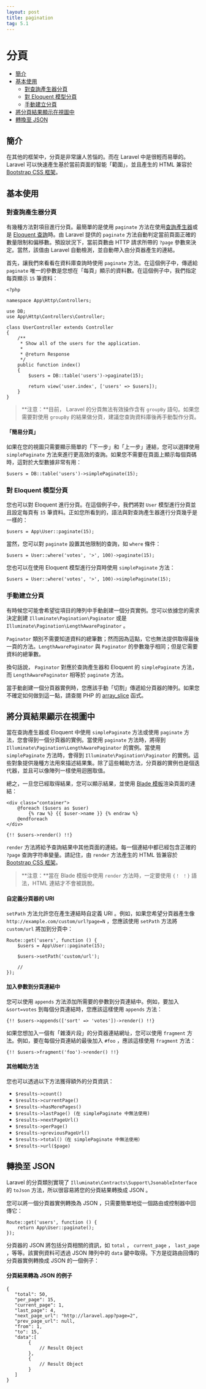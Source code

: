```yaml
---
layout: post
title: pagination
tag: 5.1
---
```

# 分頁

- [簡介](#introduction)
- [基本使用](#basic-usage)
    - [對查詢產生器分頁](#paginating-query-builder-results)
    - [對 Eloquent 模型分頁](#paginating-eloquent-results)
    - [手動建立分頁](#manually-creating-a-paginator)
- [將分頁結果顯示在視圖中](#displaying-results-in-a-view)
- [轉換至 JSON](#converting-results-to-json)

<a name="introduction"></a>
## 簡介

在其他的框架中，分頁是非常讓人苦惱的。而在 Laravel 中是很輕而易舉的。 Laravel 可以快速產生基於當前頁面的智能「範圍」，並且產生的 HTML 兼容於 [Bootstrap CSS 框架](http://getbootstrap.com/)。

<a name="basic-usage"></a>
## 基本使用

<a name="paginating-query-builder-results"></a>
### 對查詢產生器分頁

有幾種方法對項目進行分頁。最簡單的是使用 `paginate` 方法在使用[查詢產生器](/laravel_tw/docs/5.1/queries)或是 [Eloquent 查詢](/laravel_tw/docs/5.1/eloquent)時。由 Laravel 提供的 `paginate` 方法自動判定當前頁面正確的數量限制和偏移數。預設狀況下，當前頁數由 HTTP 請求所帶的 `?page` 參數來決定。當然，該值由 Laravel 自動檢測，並自動帶入由分頁器產生的連結。

首先，讓我們來看看在資料庫查詢時使用 `paginate` 方法。在這個例子中，傳遞給 `paginate` 唯一的參數是您想在「每頁」顯示的資料數。在這個例子中，我們指定每頁顯示 `15` 筆資料：

    <?php

    namespace App\Http\Controllers;

    use DB;
    use App\Http\Controllers\Controller;

    class UserController extends Controller
    {
        /**
         * Show all of the users for the application.
         *
         * @return Response
         */
        public function index()
        {
            $users = DB::table('users')->paginate(15);

            return view('user.index', ['users' => $users]);
        }
    }

> **注意：**目前， Laravel 的分頁無法有效操作含有 `groupBy` 語句。如果您需要對使用 `groupBy` 的結果做分頁，建議您查詢資料庫後再手動製作分頁。

#### 「簡易分頁」

如果在您的視圖只需要顯示簡單的「下一步」和「上一步」連結，您可以選擇使用 `simplePaginate` 方法來進行更高效的查詢。如果您不需要在頁面上顯示每個頁碼時，這對於大型數據非常有用：

    $users = DB::table('users')->simplePaginate(15);

<a name="paginating-eloquent-results"></a>
### 對 Eloquent 模型分頁

您也可以對 Eloquent 進行分頁。在這個例子中，我們將對 `User` 模型進行分頁並且設定每頁有 `15` 筆資料。正如您所看到的，語法與對查詢產生器進行分頁幾乎是一樣的：

    $users = App\User::paginate(15);

當然，您可以對 `paginate` 設置其他限制的查詢，如 `where` 條件：

    $users = User::where('votes', '>', 100)->paginate(15);

您也可以在使用 Eloquent 模型進行分頁時使用 `simplePaginate` 方法：

    $users = User::where('votes', '>', 100)->simplePaginate(15);

<a name="manually-creating-a-paginator"></a>
### 手動建立分頁

有時候您可能會希望從項目的陣列中手動創建一個分頁實例。您可以依據您的需求決定創建 `Illuminate\Pagination\Paginator` 或是 `Illuminate\Pagination\LengthAwarePaginator` 。

`Paginator` 類別不需要知道資料的總筆數；然而因為這點，它也無法提供取得最後一頁的方法。`LengthAwarePaginator` 與 `Paginator` 的參數幾乎相同；但是它需要資料的總筆數。

換句話說， `Paginator` 對應於查詢產生器和 Eloquent 的 `simplePaginate` 方法，而 `LengthAwarePaginator` 相等於 `paginate` 方法。

當手動創建一個分頁器實例時，您應該手動「切割」傳遞給分頁器的陣列。如果您不確定如何做到這一點，請查閱 PHP 的 [array_slice](http://php.net/manual/en/function.array-slice.php) 函式。

<a name="displaying-results-in-a-view"></a>
## 將分頁結果顯示在視圖中

當在查詢產生器或 Eloquent 中使用 `simplePaginate` 方法或使用 `paginate` 方法，您會得到一個分頁器的實例。當使用 `paginate` 方法時，將得到 `Illuminate\Pagination\LengthAwarePaginator` 的實例。當使用 `simplePaginate` 方法時，會得到 `Illuminate\Pagination\Paginator` 的實例。這些對象提供幾種方法用來描述結果集。除了這些輔助方法，分頁器的實例也是個迭代器，並且可以像陣列一樣使用迴圈取值。

總之，一旦您已經取得結果，您可以顯示結果，並使用 [Blade 模板](/laravel_tw/docs/5.1/blade)渲染頁面的連結：

    <div class="container">
        @foreach ($users as $user)
            {% raw %} {{ $user->name }} {% endraw %}
        @endforeach
    </div>

    {!! $users->render() !!}

`render` 方法將給予查詢結果中其他頁面的連結。每一個連結中都已經包含正確的 `?page` 查詢字符串變量。請記住，由 `render` 方法產生的 HTML 皆兼容於 [Bootstrap CSS 框架](https://getbootstrap.com)。

> **注意：**當在 Blade 模版中使用 `render` 方法時，一定要使用 `{！ ！}` 語法，HTML 連結才不會被跳脫。

#### 自定義分頁器的 URI

`setPath` 方法允許您在產生連結時自定義 URI 。例如，如果您希望分頁器產生像 `http://example.com/custom/url?page=N` ，您應該使用 `setPath` 方法將 `custom/url` 將加到分頁中：

    Route::get('users', function () {
        $users = App\User::paginate(15);

        $users->setPath('custom/url');

        //
    });

#### 加入參數到分頁連結中

您可以使用 `appends` 方法添加所需要的參數到分頁連結中。例如，要加入 `&sort=votes` 到每個分頁連結時，您應該這樣使用 `appends` 方法：

    {!! $users->appends(['sort' => 'votes'])->render() !!}

如果您想加入一個有「雜湊片段」的分頁器連結網址，您可以使用 `fragment` 方法。例如，要在每個分頁連結的最後加入 `#foo` ，應該這樣使用 `fragment` 方法：

    {!! $users->fragment('foo')->render() !!}

#### 其他輔助方法

您也可以透過以下方法獲得額外的分頁資訊：

- `$results->count()`
- `$results->currentPage()`
- `$results->hasMorePages()`
- `$results->lastPage() (在 simplePaginate 中無法使用)`
- `$results->nextPageUrl()`
- `$results->perPage()`
- `$results->previousPageUrl()`
- `$results->total()（在 simplePaginate 中無法使用）`
- `$results->url($page)`

<a name="converting-results-to-json"></a>
## 轉換至 JSON

Laravel 的分頁類別實現了 `Illuminate\Contracts\Support\JsonableInterface` 的 `toJson` 方法，所以很容易將您的分頁結果轉換成 JSON 。

您可以將一個分頁器實例轉換為 JSON ，只需要簡單地從一個路由或控制器中回傳它：

    Route::get('users', function () {
        return App\User::paginate();
    });

分頁器的 JSON 將包括分頁相關的資訊，如 `total` ， `current_page` ， `last_page` ，等等。該實例資料可透過 JSON 陣列中的 `data` 鍵中取得。下方是從路由回傳的分頁器實例轉換成 JSON 的一個例子：

#### 分頁結果轉為 JSON 的例子

    {
       "total": 50,
       "per_page": 15,
       "current_page": 1,
       "last_page": 4,
       "next_page_url": "http://laravel.app?page=2",
       "prev_page_url": null,
       "from": 1,
       "to": 15,
       "data":[
            {
                // Result Object
            },
            {
                // Result Object
            }
       ]
    }

